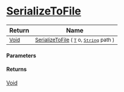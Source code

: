 # [SerializeToFile](./NetCoreSerializationHelper-100664209.md)



| Return | Name | 
| --- | --- | 
| <sub>[Void](https://docs.microsoft.com/en-us/dotnet/api/System.Void)</sub>| <sub>[SerializeToFile](./NetCoreSerializationHelper-100664209.md) ( [`T`](./NetCoreSerializationHelper-100664209.md) o, [`String`](https://docs.microsoft.com/en-us/dotnet/api/System.String) path )</sub>| <br>


#### Parameters

#### Returns
[Void](https://docs.microsoft.com/en-us/dotnet/api/System.Void)